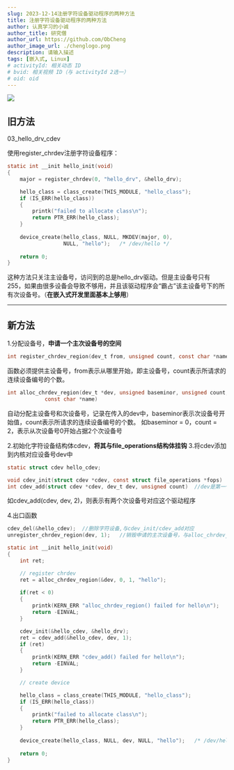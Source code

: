 ```yaml
---
slug: 2023-12-14注册字符设备驱动程序的两种方法
title: 注册字符设备驱动程序的两种方法
author: 认真学习的小诚
author_title: 研究僧
author_url: https://github.com/ObCheng
author_image_url: ./chenglogo.png
description: 请输入描述
tags: [嵌入式, Linux]
# activityId: 相关动态 ID
# bvid: 相关视频 ID（与 activityId 2选一）
# oid: oid
---
```


<!-- truncate -->

![](https://chengblog-1317157518.cos.ap-shanghai.myqcloud.com/blog/%E4%B8%A4%E7%A7%8D%E6%B3%A8%E5%86%8C%E5%AD%97%E7%AC%A6%E7%A8%8B%E5%BA%8F%E6%96%B9%E5%BC%8F(2).png)

## 旧方法

03_hello_drv_cdev

使用register_chrdev注册字符设备程序：

```c
static int __init hello_init(void)
{
    major = register_chrdev(0, "hello_drv", &hello_drv);

    hello_class = class_create(THIS_MODULE, "hello_class");
    if (IS_ERR(hello_class))
    {
        printk("failed to allocate class\n");
        return PTR_ERR(hello_class);
    }
		
    device_create(hello_class, NULL, MKDEV(major, 0),
			      NULL, "hello");   /* /dev/hello */
    
    return 0;
}
```

这种方法只关注主设备号，访问到的总是hello_drv驱动。但是主设备号只有255，如果由很多设备会导致不够用，并且该驱动程序会“霸占”该主设备号下的所有次设备号。（**在嵌入式开发里面基本上够用**）

---

## 新方法

1.分配设备号，**申请一个主次设备号的空间**

```c
int register_chrdev_region(dev_t from, unsigned count, const char *name)
```

函数必须提供主设备号，from表示从哪里开始，即主设备号，count表示所请求的连续设备编号的个数。



```c
int alloc_chrdev_region(dev_t *dev, unsigned baseminor, unsigned count,
			const char *name)
```

自动分配主设备号和次设备号，记录在传入的dev中，baseminor表示次设备号开始值，count表示所请求的连续设备编号的个数。
如baseminor = 0，count = 2，表示从次设备号0开始占据2个次设备号

2.初始化字符设备结构体cdev，**将其与file_operations结构体挂钩**
3.将cdev添加到内核对应设备号dev中

```c
static struct cdev hello_cdev;

void cdev_init(struct cdev *cdev, const struct file_operations *fops)
int cdev_add(struct cdev *cdev, dev_t dev, unsigned count)	//dev是第一个设备的编号，我们上面使用alloc_chrdev_region分配的，count表示与之关联的设备编号数量
```

如cdev_add(cdev, dev, 2)，则表示有两个次设备号对应这个驱动程序

4.出口函数

```c
cdev_del(&hello_cdev); 	//删除字符设备,与cdev_init/cdev_add对应
unregister_chrdev_region(dev, 1);	//销毁申请的主次设备号，与alloc_chrdev_region对应
```



```c
static int __init hello_init(void)
{
    int ret;

    // register chrdev
    ret = alloc_chrdev_region(&dev, 0, 1, "hello");
    
    if(ret < 0)
    {
        printk(KERN_ERR "alloc_chrdev_region() failed for hello\n");
        return -EINVAL;
    }

    cdev_init(&hello_cdev, &hello_drv);
    ret = cdev_add(&hello_cdev, dev, 1);
    if (ret)
    {
        printk(KERN_ERR "cdev_add() failed for hello\n");
        return -EINVAL;
    }

    // create device

    hello_class = class_create(THIS_MODULE, "hello_class");
    if (IS_ERR(hello_class))
    {
        printk("failed to allocate class\n");
        return PTR_ERR(hello_class);
    }
		
    device_create(hello_class, NULL, dev, NULL, "hello");   /* /dev/hello */
    
    return 0;
}
```

